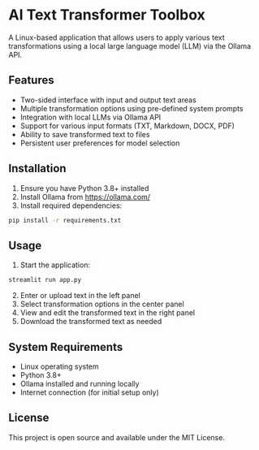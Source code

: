 # AI Text Transformer Toolbox

A Linux-based application that allows users to apply various text transformations using a local large language model (LLM) via the Ollama API.

## Features

- Two-sided interface with input and output text areas
- Multiple transformation options using pre-defined system prompts
- Integration with local LLMs via Ollama API
- Support for various input formats (TXT, Markdown, DOCX, PDF)
- Ability to save transformed text to files
- Persistent user preferences for model selection

## Installation

1. Ensure you have Python 3.8+ installed
2. Install Ollama from https://ollama.com/
3. Install required dependencies:

```bash
pip install -r requirements.txt
```

## Usage

1. Start the application:

```bash
streamlit run app.py
```

2. Enter or upload text in the left panel
3. Select transformation options in the center panel
4. View and edit the transformed text in the right panel
5. Download the transformed text as needed

## System Requirements

- Linux operating system
- Python 3.8+
- Ollama installed and running locally
- Internet connection (for initial setup only)

## License

This project is open source and available under the MIT License.

